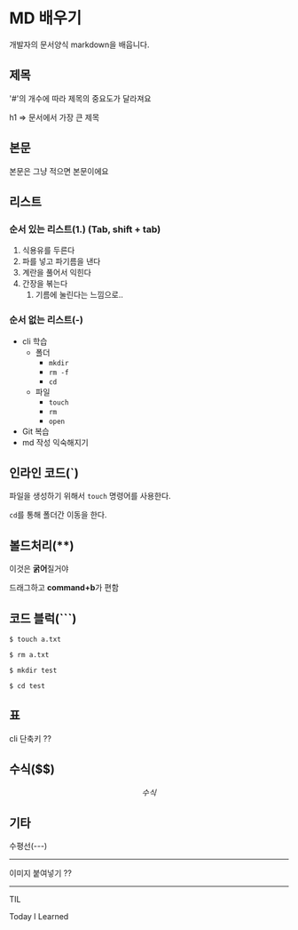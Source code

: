 # MD 배우기

개발자의 문서양식 markdown을 배웁니다.



## 제목

'#'의 개수에 따라 제목의 중요도가 달라져요

h1 => 문서에서 가장 큰 제목



## 본문

본문은 그냥 적으면 본문이에요



## 리스트

### 순서 있는 리스트(1.) (Tab, shift + tab)

1. 식용유를 두른다
2. 파를 넣고 파기름을 낸다
3. 계란을 풀어서 익힌다
4. 간장을 볶는다
   1. 기름에 눌린다는 느낌으로..



### 순서 없는 리스트(-)

- cli 학습
  - 폴더
    - `mkdir`
    - `rm -f`
    - `cd`
  - 파일
    - `touch`
    - `rm`
    - `open`
- Git 복습
- md 작성 익숙해지기



## 인라인 코드(`)

파일을 생성하기 위해서 `touch` 명령어를 사용한다.

`cd`를 통해 폴더간 이동을 한다.



## 볼드처리(**)

이것은 **굵어**질거야

드래그하고 **command+b**가 편함



## 코드 블럭(```)

```
$ touch a.txt

$ rm a.txt

$ mkdir test

$ cd test
```



## 표

cli 단축키 ??



## 수식($$)

$$ 수식 $$



## 기타

수평선(---)

---

이미지 붙여넣기 ??

---

TIL

Today I Learned



